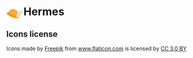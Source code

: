 # <img align="left" width="45" height="45" src="img/hermes.png"> Hermes
<!-- # Hermes <img align="top" width="45" height="45" src="img/hermes.png"> -->
<!-- ![Icon](img/hermes.png) -->


## Icons license
<div>Icons made by <a href="http://www.freepik.com" title="Freepik">Freepik</a> from <a href="https://www.flaticon.com/" title="Flaticon">www.flaticon.com</a> is licensed by <a href="http://creativecommons.org/licenses/by/3.0/" title="Creative Commons BY 3.0" target="_blank">CC 3.0 BY</a></div>